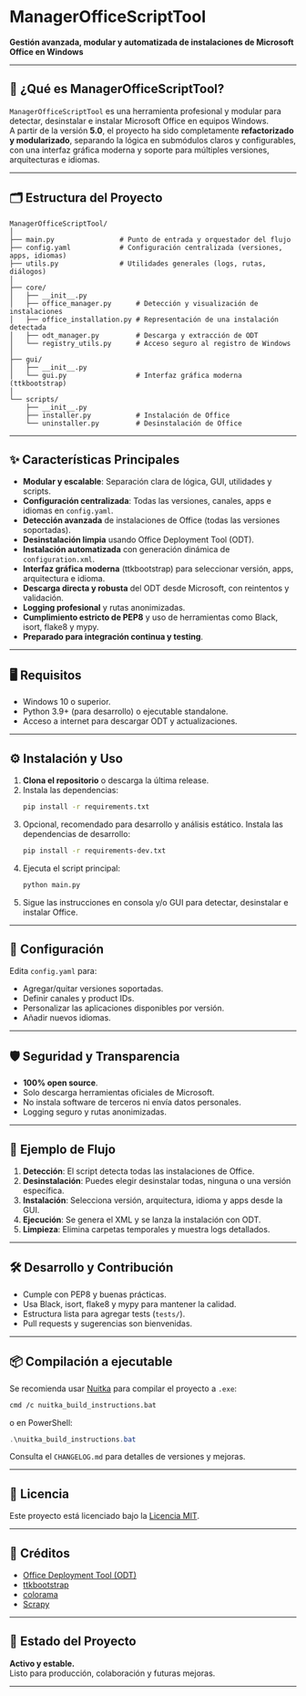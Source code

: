 # ManagerOfficeScriptTool

**Gestión avanzada, modular y automatizada de instalaciones de Microsoft Office en Windows**

---

## 🚀 ¿Qué es ManagerOfficeScriptTool?

`ManagerOfficeScriptTool` es una herramienta profesional y modular para detectar, desinstalar e instalar Microsoft Office en equipos Windows.  
A partir de la versión **5.0**, el proyecto ha sido completamente **refactorizado y modularizado**, separando la lógica en submódulos claros y configurables, con una interfaz gráfica moderna y soporte para múltiples versiones, arquitecturas e idiomas.

---

## 🗂️ Estructura del Proyecto

```
ManagerOfficeScriptTool/
│
├── main.py                # Punto de entrada y orquestador del flujo
├── config.yaml            # Configuración centralizada (versiones, apps, idiomas)
├── utils.py               # Utilidades generales (logs, rutas, diálogos)
│
├── core/
│   ├── __init__.py
│   ├── office_manager.py      # Detección y visualización de instalaciones
│   ├── office_installation.py # Representación de una instalación detectada
│   ├── odt_manager.py         # Descarga y extracción de ODT
│   └── registry_utils.py      # Acceso seguro al registro de Windows
│
├── gui/
│   ├── __init__.py
│   └── gui.py                 # Interfaz gráfica moderna (ttkbootstrap)
│
└── scripts/
    ├── __init__.py
    ├── installer.py           # Instalación de Office
    └── uninstaller.py         # Desinstalación de Office
```

---

## ✨ Características Principales

- **Modular y escalable**: Separación clara de lógica, GUI, utilidades y scripts.
- **Configuración centralizada**: Todas las versiones, canales, apps e idiomas en `config.yaml`.
- **Detección avanzada** de instalaciones de Office (todas las versiones soportadas).
- **Desinstalación limpia** usando Office Deployment Tool (ODT).
- **Instalación automatizada** con generación dinámica de `configuration.xml`.
- **Interfaz gráfica moderna** (ttkbootstrap) para seleccionar versión, apps, arquitectura e idioma.
- **Descarga directa y robusta** del ODT desde Microsoft, con reintentos y validación.
- **Logging profesional** y rutas anonimizadas.
- **Cumplimiento estricto de PEP8** y uso de herramientas como Black, isort, flake8 y mypy.
- **Preparado para integración continua y testing**.

---

## 🖥️ Requisitos

- Windows 10 o superior.
- Python 3.9+ (para desarrollo) o ejecutable standalone.
- Acceso a internet para descargar ODT y actualizaciones.

---

## ⚙️ Instalación y Uso

1. **Clona el repositorio** o descarga la última release.
2. Instala las dependencias:
   ```sh
   pip install -r requirements.txt
   ```
3. Opcional, recomendado para desarrollo y análisis estático. Instala las dependencias de desarrollo:
   ```sh
   pip install -r requirements-dev.txt
   ```
4. Ejecuta el script principal:
   ```sh
   python main.py
   ```
5. Sigue las instrucciones en consola y/o GUI para detectar, desinstalar e instalar Office.

---

## 🧩 Configuración

Edita `config.yaml` para:
- Agregar/quitar versiones soportadas.
- Definir canales y product IDs.
- Personalizar las aplicaciones disponibles por versión.
- Añadir nuevos idiomas.

---

## 🛡️ Seguridad y Transparencia

- **100% open source**.
- Solo descarga herramientas oficiales de Microsoft.
- No instala software de terceros ni envía datos personales.
- Logging seguro y rutas anonimizadas.

---

## 📝 Ejemplo de Flujo

1. **Detección**: El script detecta todas las instalaciones de Office.
2. **Desinstalación**: Puedes elegir desinstalar todas, ninguna o una versión específica.
3. **Instalación**: Selecciona versión, arquitectura, idioma y apps desde la GUI.
4. **Ejecución**: Se genera el XML y se lanza la instalación con ODT.
5. **Limpieza**: Elimina carpetas temporales y muestra logs detallados.

---

## 🛠️ Desarrollo y Contribución

- Cumple con PEP8 y buenas prácticas.
- Usa Black, isort, flake8 y mypy para mantener la calidad.
- Estructura lista para agregar tests (`tests/`).
- Pull requests y sugerencias son bienvenidas.

---

## 📦 Compilación a ejecutable

Se recomienda usar [Nuitka](https://nuitka.net/) para compilar el proyecto a `.exe`:

```sh
cmd /c nuitka_build_instructions.bat
```
o en PowerShell:
```powershell
.\nuitka_build_instructions.bat
```

Consulta el `CHANGELOG.md` para detalles de versiones y mejoras.

---

## 📄 Licencia

Este proyecto está licenciado bajo la [Licencia MIT](./LICENSE).

---

## 🙌 Créditos

- [Office Deployment Tool (ODT)](http://aka.ms/ODT)
- [ttkbootstrap](https://ttkbootstrap.readthedocs.io/)
- [colorama](https://pypi.org/project/colorama/)
- [Scrapy](https://scrapy.org/)

---

## 📣 Estado del Proyecto

**Activo y estable.**  
Listo para producción, colaboración y futuras mejoras.

---
